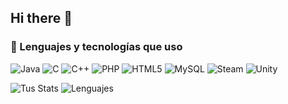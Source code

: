 ## Hi there 👋

### 🧰 Lenguajes y tecnologías que uso

![Java](https://img.shields.io/badge/Java-ED8B00?style=for-the-badge&logo=java&logoColor=white)
![C](https://img.shields.io/badge/C-00599C?style=for-the-badge&logo=c&logoColor=white)
![C++](https://img.shields.io/badge/C++-00599C?style=for-the-badge&logo=c%2B%2B&logoColor=white)
![PHP](https://img.shields.io/badge/PHP-777BB4?style=for-the-badge&logo=php&logoColor=white)
![HTML5](https://img.shields.io/badge/HTML5-E34F26?style=for-the-badge&logo=html5&logoColor=white)
![MySQL](https://img.shields.io/badge/MySQL-4479A1?style=for-the-badge&logo=mysql&logoColor=white)
![Steam](https://img.shields.io/badge/Steam-000000?style=for-the-badge&logo=steam&logoColor=white)
![Unity](https://img.shields.io/badge/Unity-000000?style=for-the-badge&logo=unity&logoColor=white)



![Tus Stats](https://github-readme-stats.vercel.app/api?username=DevTonyCZ&show_icons=true&theme=radical)
![Lenguajes](https://github-readme-stats.vercel.app/api/top-langs/?username=DevTonyCZ&layout=compact)

<!--
**DevTonyCZ/DevTonyCZ** is a ✨ _special_ ✨ repository because its `README.md` (this file) appears on your GitHub profile.

Here are some ideas to get you started:

- 🔭 I’m currently working on ...
- 🌱 I’m currently learning ...
- 👯 I’m looking to collaborate on ...
- 🤔 I’m looking for help with ...
- 💬 Ask me about ...
- 📫 How to reach me: ...
- 😄 Pronouns: ...
- ⚡ Fun fact: ...
-->
